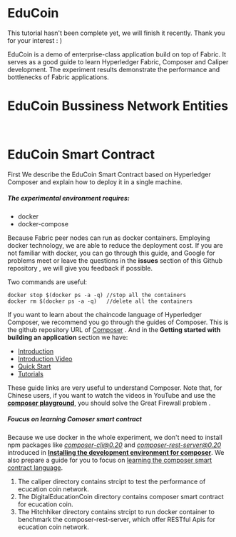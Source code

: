 # EduCoin
This tutorial hasn't been complete yet, we will finish it recently. Thank you for your interest : )



EduCoin is a demo of enterprise-class application build on top of Fabric. It serves as a good guide to learn Hyperledger Fabric, Composer and Caliper development. The experiment results demonstrate the performance and bottlenecks of Fabric applications.

# EduCoin Bussiness Network Entities

​                  



# EduCoin Smart Contract

First We describe the EduCoin Smart Contract based on Hyperledger Composer and explain how to deploy it in a single machine.

##### The experimental environment requires:

- docker
- docker-compose 

Because Fabric peer nodes can run as docker containers. Employing docker technology, we are able to reduce the deployment cost.  If you are not familiar with docker, you can go through this guide,  and Google for problems meet or leave the questions in the **issues** section of this Github repository , we will give you feedback if possible.

Two commands are useful:

```
docker stop $(docker ps -a -q) //stop all the containers
docker rm $(docker ps -a -q)   //delete all the containers
```

If you want to learn about the chaincode language of Hyperledger Composer, we recommend you go through the guides of Composer. This is the github repository URL of [Composer](https://github.com/hyperledger/composer) . And in the **Getting started with building an application** section we have:

- [Introduction](https://hyperledger.github.io/composer/latest/introduction/introduction.html)
- [Introduction Video](https://www.youtube.com/watch?v=fdFUsrsv5iw&t=23s)
- [Quick Start](https://hyperledger.github.io/composer/latest/installing/installing-index.html)
- [Tutorials](https://hyperledger.github.io/composer/latest/tutorials/tutorials.html)

These guide links are very useful to understand Composer. Note that, for Chinese users, if you want to watch the videos in YouTube and use the **[composer playground](https://composer-playground.mybluemix.net/)**,  you should solve the Great Firewall problem .

##### Foucus on learning Comoser smart contract

Because we use docker in the whole experiment, we don't need to install npm packages like *composer-cli@0.20* and *composer-rest-server@0.20* introduced in **[Installing the development environment for composer](https://hyperledger.github.io/composer/latest/installing/development-tools.html/)**. We also prepare a guide for you to focus on [learning the composer smart contract language](https://github.com/lulinglingcufe/LearnComposer).





1. The caliper directory contains strcipt to test the performance of ecucation coin network.
2. The DigitalEducationCoin directory contains composer smart contract for ecucation coin.
3. The Hitchhiker directory contains strcipt to run docker container to benchmark the composer-rest-server,  which offer RESTful Apis for  ecucation coin network.

